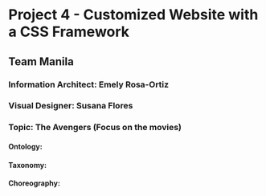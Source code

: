 # Project 4 - Customized Website with a CSS Framework

## Team Manila 

### Information Architect: Emely Rosa-Ortiz

### Visual Designer: Susana Flores

### Topic: The Avengers (Focus on the movies)

#### Ontology: 

#### Taxonomy:

#### Choreography: 



